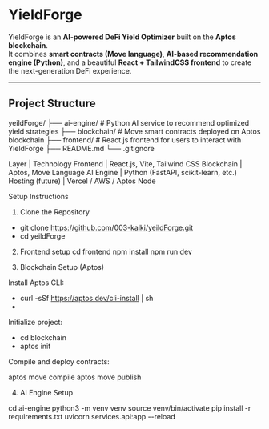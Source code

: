 # YieldForge

YieldForge is an **AI-powered DeFi Yield Optimizer** built on the **Aptos blockchain**.  
It combines **smart contracts (Move language)**, **AI-based recommendation engine (Python)**, and a beautiful **React + TailwindCSS frontend** to create the next-generation DeFi experience.

---

## Project Structure
yeildForge/
├── ai-engine/          # Python AI service to recommend optimized yield strategies
├── blockchain/         # Move smart contracts deployed on Aptos blockchain
├── frontend/           # React.js frontend for users to interact with YieldForge
├── README.md
└── .gitignore

  Layer    |     Technology
Frontend   | React.js, Vite, Tailwind CSS
Blockchain | Aptos, Move Language
AI Engine  | Python (FastAPI, scikit-learn, etc.)
Hosting (future) | Vercel / AWS / Aptos Node

Setup Instructions
1. Clone the Repository
- git clone https://github.com/003-kalki/yeildForge.git
- cd yeildForge

2. Frontend setup
cd frontend
npm install
npm run dev

3.  Blockchain Setup (Aptos)

Install Aptos CLI:
- curl -sSf https://aptos.dev/cli-install | sh
- 
Initialize project:
- cd blockchain
- aptos init

Compile and deploy contracts:

aptos move compile
aptos move publish

4. AI Engine Setup

cd ai-engine
python3 -m venv venv
source venv/bin/activate
pip install -r requirements.txt
uvicorn services.api:app --reload


